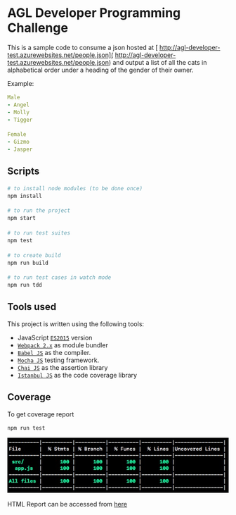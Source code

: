 # AGL Developer Programming Challenge

This is a sample code to consume a json hosted at [ http://agl-developer-test.azurewebsites.net/people.json]( http://agl-developer-test.azurewebsites.net/people.json) and output a list of all the cats in alphabetical order under a heading of the gender of their owner.

Example:

```yml
Male
- Angel
- Molly
- Tigger

Female
- Gizmo
- Jasper

```

## Scripts

```bash
# to install node modules (to be done once)
npm install

# to run the project
npm start

# to run test suites
npm test

# to create build
npm run build

# to run test cases in watch mode
npm run tdd
```

## Tools used

This project is written using the following tools:

- JavaScript [`ES2015`](https://babeljs.io/learn-es2015/) version
- [`Webpack 2.x`](https://webpack.js.org/) as module bundler
- [`Babel JS`](https://babeljs.io/) as the compiler.
- [`Mocha JS`](https://mochajs.org/) testing framework.
- [`Chai JS`](http://chaijs.com/) as the assertion library
- [`Istanbul JS`](https://istanbul.js.org/) as the code coverage library

## Coverage

To get coverage report

```bash
npm run test
```

![Coverage Report](./docs/coverage-report.png)

HTML Report can be accessed from [here](./coverage/index.html)
